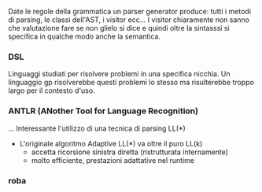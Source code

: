 Date le regole della grammatica un parser generator produce: tutti i metodi di parsing, le classi dell'AST, i visitor ecc...
I visitor chiaramente non sanno che valutazione fare se non glielo si dice e quindi oltre la sintasssi si specifica in qualche modo anche la semantica.

### DSL
Linguaggi studiati per risolvere problemi in una specifica nicchia. Un linguaggio gp risolverebbe questi problemi lo stesso ma risulterebbe troppo largo per il contesto d'uso.

### ANTLR (ANother Tool for Language Recognition)
...
Interessante l'utilizzo di una tecnica di parsing LL(*)

- L'originale algoritmo Adaptive LL(*) va oltre il puro LL(k)
    - accetta ricorsione sinistra diretta (ristrutturata internamente)
    - molto efficiente, prestazioni adattative nel runtime

### roba